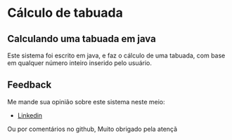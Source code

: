 # Cálculo de tabuada
## Calculando uma tabuada em java
Este sistema foi escrito em java, e faz o cálculo de uma tabuada, com base em qualquer número inteiro inserido pelo usuário.

## Feedback

Me mande sua opinião sobre este sistema neste meio:

- [Linkedin](https://www.linkedin.com/in/gustavodasilvapires/)

Ou por comentários no github, Muito obrigado pela atençã
